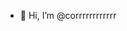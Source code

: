 - 👋 Hi, I’m @corrrrrrrrrrrr

<!---
corrrrrrrrrrrr/corrrrrrrrrrrr is a ✨ special ✨ repository because its `README.md` (this file) appears on your GitHub profile.
You can click the Preview link to take a look at your changes.
--->
